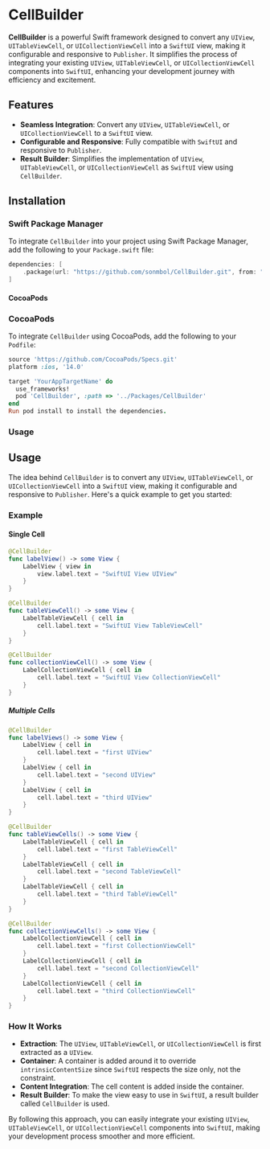 # CellBuilder

**CellBuilder** is a powerful Swift framework designed to convert any `UIView`, `UITableViewCell`, or `UICollectionViewCell` into a `SwiftUI` view, making it configurable and responsive to `Publisher`. It simplifies the process of integrating your existing `UIView`, `UITableViewCell`, or `UICollectionViewCell` components into `SwiftUI`, enhancing your development journey with efficiency and excitement.

## Features

- **Seamless Integration**: Convert any `UIView`, `UITableViewCell`, or `UICollectionViewCell` to a `SwiftUI` view.
- **Configurable and Responsive**: Fully compatible with `SwiftUI` and responsive to `Publisher`.
- **Result Builder**: Simplifies the implementation of `UIView`, `UITableViewCell`, or `UICollectionViewCell` as `SwiftUI` view using `CellBuilder`.

## Installation
### Swift Package Manager

To integrate `CellBuilder` into your project using Swift Package Manager, add the following to your `Package.swift` file:

```swift
dependencies: [
    .package(url: "https://github.com/sonmbol/CellBuilder.git", from: "1.0.1")
]

```

#### CocoaPods

### CocoaPods

To integrate `CellBuilder` using CocoaPods, add the following to your `Podfile`:

```ruby
source 'https://github.com/CocoaPods/Specs.git'
platform :ios, '14.0'

target 'YourAppTargetName' do
  use_frameworks!
  pod 'CellBuilder', :path => '../Packages/CellBuilder'
end
Run pod install to install the dependencies.

```

### Usage

## Usage

The idea behind `CellBuilder` is to convert any `UIView`, `UITableViewCell`, or `UICollectionViewCell` into a `SwiftUI` view, making it configurable and responsive to `Publisher`. Here's a quick example to get you started:

### Example

#### Single Cell

```swift
@CellBuilder
func labelView() -> some View {
    LabelView { view in
        view.label.text = "SwiftUI View UIView"
    }
}

@CellBuilder
func tableViewCell() -> some View {
    LabelTableViewCell { cell in
        cell.label.text = "SwiftUI View TableViewCell"
    }
}

@CellBuilder
func collectionViewCell() -> some View {
    LabelCollectionViewCell { cell in
        cell.label.text = "SwiftUI View CollectionViewCell"
    }
}

```

##### Multiple Cells

```swift
@CellBuilder
func labelViews() -> some View {
    LabelView { cell in
        cell.label.text = "first UIView"
    }
    LabelView { cell in
        cell.label.text = "second UIView"
    }
    LabelView { cell in
        cell.label.text = "third UIView"
    }
}

@CellBuilder
func tableViewCells() -> some View {
    LabelTableViewCell { cell in
        cell.label.text = "first TableViewCell"
    }
    LabelTableViewCell { cell in
        cell.label.text = "second TableViewCell"
    }
    LabelTableViewCell { cell in
        cell.label.text = "third TableViewCell"
    }
}

@CellBuilder
func collectionViewCells() -> some View {
    LabelCollectionViewCell { cell in
        cell.label.text = "first CollectionViewCell"
    }
    LabelCollectionViewCell { cell in
        cell.label.text = "second CollectionViewCell"
    }
    LabelCollectionViewCell { cell in
        cell.label.text = "third CollectionViewCell"
    }
}

```

### How It Works

- **Extraction**: The `UIView`, `UITableViewCell`, or `UICollectionViewCell` is first extracted as a `UIView`.
- **Container**: A container is added around it to override `intrinsicContentSize` since `SwiftUI` respects the size only, not the constraint.
- **Content Integration**: The cell content is added inside the container.
- **Result Builder**: To make the view easy to use in `SwiftUI`, a result builder called `CellBuilder` is used.

By following this approach, you can easily integrate your existing `UIView`, `UITableViewCell`, or `UICollectionViewCell` components into `SwiftUI`, making your development process smoother and more efficient.

